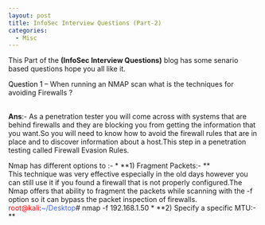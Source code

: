 ```yaml
---
layout: post
title: InfoSec Interview Questions (Part-2)
categories:
  - Misc
---
```


This Part of the **(InfoSec Interview Questions)** blog has some senario based questions hope you all like it.

<p Class="message">
  <font color="Black">Question 1</font> – When running an NMAP scan what is the techniques for avoiding Firewalls ?
</p>

<br>**Ans**:- As a penetration tester you will come across with systems that are behind firewalls and they are blocking you from getting the information that you want.So you will need to know how to avoid the firewall rules that are in place and to discover information about a host.This step in a penetration testing called Firewall Evasion Rules.
<p>Nmap has different options to :-
  * **1)	Fragment Packets:- **
  <br>This technique was very effective especially in the old days however you can still use it if you found a firewall that is not properly configured.The Nmap offers that ability to fragment the packets while scanning with the -f option so it can bypass the packet inspection of firewalls.
  <br><font color="red">root@kali</font>:<font color="RoyalBlue">~/Desktop</font># nmap -f 192.168.1.50
  * **2)	Specify a specific MTU:-**

